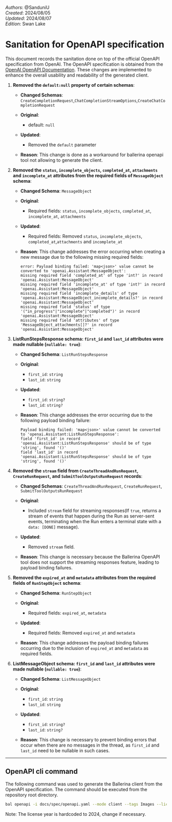 _Authors_: @SanduniU \
_Created_: 2024/08/05 \
_Updated_: 2024/08/07 \
_Edition_: Swan Lake

# Sanitation for OpenAPI specification

This document records the sanitation done on top of the official OpenAPI specification from OpenAI. The OpenAPI specification is obtained from the [OpenAI OpenAPI Documentation](https://github.com/openai/openai-openapi/blob/master/openapi.yaml). These changes are implemented to enhance the overall usability and readability of the generated client.

1. **Removed the `default:null` property of certain schemas**:

   - **Changed Schemas**: `CreateCompletionRequest`,`ChatCompletionStreamOptions`,`CreateChatCompletionRequest`

   - **Original**:
      - default: `null`

   - **Updated**:
      - Removed the `default` parameter 

   - **Reason**: This change is done as a workaround for ballerina openapi tool not allowing to generate the client.

2. **Removed the `status`, `incomplete_objects`, `completed_at`, `attachments` and `incomplete_at` attributes from the required fields of `MessageObject` schema**:

   - **Changed Schema**: `MessageObject`

   - **Original**:
      - Required fields: `status`, `incomplete_objects`, `completed_at`, `incomplete_at`, `attachments`

   - **Updated**:
      - Required fields: Removed `status`, `incomplete_objects`, `completed_at`,`attachments` and `incomplete_at`

   - **Reason**: This change addresses the error occurring when creating a new message due to the following missing required fields:

      ```plaintext
      error: Payload binding failed: 'map<json>' value cannot be converted to 'openai.Assistant:MessageObject': 
      missing required field 'completed_at' of type 'int?' in record 'openai.Assistant:MessageObject'
      missing required field 'incomplete_at' of type 'int?' in record 'openai.Assistant:MessageObject'
      missing required field 'incomplete_details' of type 'openai.Assistant:MessageObject_incomplete_details?' in record 'openai.Assistant:MessageObject'
      missing required field 'status' of type '("in_progress"|"incomplete"|"completed")' in record 'openai.Assistant:MessageObject'
      missing required field 'attributes' of type 'MessageObject_attachments[]?' in record 'openai.Assistant:MessageObject'
      ```

3. **ListRunStepsResponse schema: `first_id` and `last_id` attributes were made nullable (`nullable: true`)**:

   - **Changed Schema**: `ListRunStepsResponse`

   - **Original**:
      - `first_id`: `string`
      - `last_id`: `string`

   - **Updated**:
      - `first_id`: `string?`
      - `last_id`: `string?`

   - **Reason**: This change addresses the error occurring due to the following payload binding failure:

      ```plaintext
      Payload binding failed: 'map<json>' value cannot be converted to 'openai.Assistant:ListRunStepsResponse': 
      field 'first_id' in record 'openai.Assistant:ListRunStepsResponse' should be of type 'string', found '()'
      field 'last_id' in record 'openai.Assistant:ListRunStepsResponse' should be of type 'string', found '()'
      ```
4. **Removed the `stream` field from `CreateThreadAndRunRequest`, `CreateRunRequest`, and `SubmitToolOutputsRunRequest` records**:

   - **Changed Schemas**: `CreateThreadAndRunRequest`, `CreateRunRequest`, `SubmitToolOutputsRunRequest`

   - **Original**:
      - Included `stream` field for streaming responses(If `true`, returns a stream of events that happen during the Run as server-sent events, terminating when the Run enters a terminal state with a `data: [DONE]` message).

   - **Updated**:
      - Removed `stream` field.

   - **Reason**: This change is necessary because the Ballerina OpenAPI tool does not support the streaming responses feature, leading to payload binding failures.

5. **Removed the `expired_at` and `metadata` attributes from the required fields of `RunStepObject` schema**:

   - **Changed Schema**: `RunStepObject`

   - **Original**:
      - Required fields: `expired_at`, `metadata`

   - **Updated**:
      - Required fields: Removed `expired_at` and `metadata`

   - **Reason**: This change addresses the payload binding failures occurring due to the inclusion of `expired_at` and `metadata` as required fields.

6. **ListMessageObject schema: `first_id` and `last_id` attributes were made nullable (`nullable: true`)**:

   - **Changed Schema**: `ListMessageObject`

   - **Original**:
      - `first_id`: `string`
      - `last_id`: `string`

   - **Updated**:
      - `first_id`: `string?`
      - `last_id`: `string?`

   - **Reason**: This change is necessary to prevent binding errors that occur when there are no messages in the thread, as `first_id` and `last_id` need to be nullable in such cases.

---

## OpenAPI cli command

The following command was used to generate the Ballerina client from the OpenAPI specification. The command should be executed from the repository root directory.

```bash
bal openapi -i docs/spec/openapi.yaml --mode client --tags Images --license docs/license.txt -o ballerina
```
Note: The license year is hardcoded to 2024, change if necessary.
